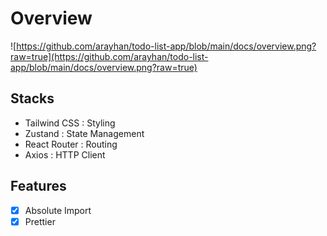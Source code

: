 # Overview

![https://github.com/arayhan/todo-list-app/blob/main/docs/overview.png?raw=true](https://github.com/arayhan/todo-list-app/blob/main/docs/overview.png?raw=true)

## Stacks

- Tailwind CSS : Styling
- Zustand : State Management
- React Router : Routing
- Axios : HTTP Client

## Features

- [x] Absolute Import
- [x] Prettier
